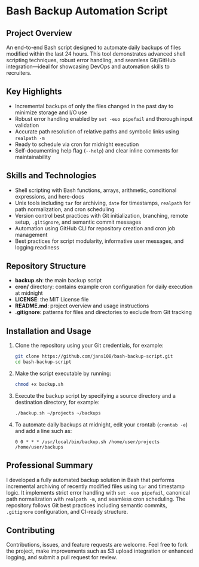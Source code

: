 # Bash Backup Automation Script

## Project Overview

An end-to-end Bash script designed to automate daily backups of files modified within the last 24 hours. This tool demonstrates advanced shell scripting techniques, robust error handling, and seamless Git/GitHub integration—ideal for showcasing DevOps and automation skills to recruiters.

## Key Highlights

- Incremental backups of only the files changed in the past day to minimize storage and I/O use
- Robust error handling enabled by `set -euo pipefail` and thorough input validation
- Accurate path resolution of relative paths and symbolic links using `realpath -m`
- Ready to schedule via cron for midnight execution
- Self-documenting help flag (`--help`) and clear inline comments for maintainability

## Skills and Technologies

- Shell scripting with Bash functions, arrays, arithmetic, conditional expressions, and here-docs
- Unix tools including `tar` for archiving, `date` for timestamps, `realpath` for path normalization, and cron scheduling
- Version control best practices with Git initialization, branching, remote setup, `.gitignore`, and semantic commit messages
- Automation using GitHub CLI for repository creation and cron job management
- Best practices for script modularity, informative user messages, and logging readiness

## Repository Structure

- **backup.sh**: the main backup script
- **cron/** directory: contains example cron configuration for daily execution at midnight
- **LICENSE**: the MIT License file
- **README.md**: project overview and usage instructions
- **.gitignore**: patterns for files and directories to exclude from Git tracking

## Installation and Usage

1. Clone the repository using your Git credentials, for example:
   ```bash
   git clone https://github.com/jans108/bash-backup-script.git
   cd bash-backup-script
   ```
2. Make the script executable by running:
   ```bash
   chmod +x backup.sh
   ```
3. Execute the backup script by specifying a source directory and a destination directory, for example:
   ```bash
   ./backup.sh ~/projects ~/backups
   ```
4. To automate daily backups at midnight, edit your crontab (`crontab -e`) and add a line such as:
   ```cron
   0 0 * * * /usr/local/bin/backup.sh /home/user/projects /home/user/backups
   ```

## Professional Summary

I developed a fully automated backup solution in Bash that performs incremental archiving of recently modified files using `tar` and timestamp logic. It implements strict error handling with `set -euo pipefail`, canonical path normalization with `realpath -m`, and seamless cron scheduling. The repository follows Git best practices including semantic commits, `.gitignore` configuration, and CI-ready structure.

## Contributing

Contributions, issues, and feature requests are welcome. Feel free to fork the project, make improvements such as S3 upload integration or enhanced logging, and submit a pull request for review.


